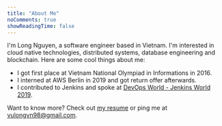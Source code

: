 ```yaml
---
title: "About Me"
noComments: true
showReadingTime: false
---
```


I'm Long Nguyen, a software engineer based in Vietnam. I'm interested in cloud native technologies, distributed systems, database engineering and blockchain. Here are some cool things about me:

- I got first place at Vietnam National Olympiad in Informations in 2016.
- I interned at AWS Berlin in 2019 and got return offer afterwards.
- I contributed to Jenkins and spoke at [DevOps World - Jenkins World 2019](/posts/i-was-invited-to-devops-world-jenkins-world-2019).

Want to know more? Check out [my resume](/doc/resume.pdf) or ping me at [vulongvn98@gmail.com](mailto:vulongvn98@gmail.com).
